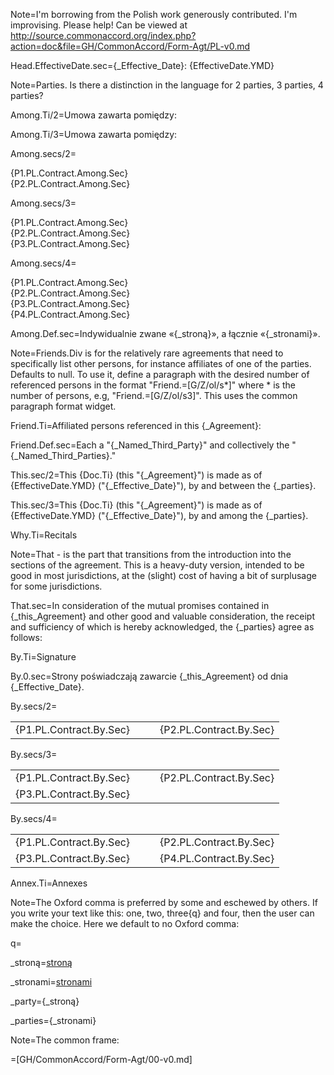 Note=I'm borrowing from the Polish work generously contributed.  I'm improvising.  Please help!  Can be viewed at <a href="http://source.commonaccord.org/index.php?action=doc&file=GH/CommonAccord/Form-Agt/PL-v0.md">http://source.commonaccord.org/index.php?action=doc&file=GH/CommonAccord/Form-Agt/PL-v0.md</a>

Head.EffectiveDate.sec={_Effective_Date}: {EffectiveDate.YMD}

Note=Parties.  Is there a distinction in the language for 2 parties, 3 parties, 4 parties?

Among.Ti/2=Umowa zawarta pomiędzy:

Among.Ti/3=Umowa zawarta pomiędzy:

Among.secs/2=<ul type="none" style="padding-left: 0"><li>{P1.PL.Contract.Among.Sec}</li><li>{P2.PL.Contract.Among.Sec}</li></ul>

Among.secs/3=<ul type="none" style="padding-left: 0"><li>{P1.PL.Contract.Among.Sec}</li><li>{P2.PL.Contract.Among.Sec}</li><li>{P3.PL.Contract.Among.Sec}</li></ul>

Among.secs/4=<ul type="none" style="padding-left: 0"><li>{P1.PL.Contract.Among.Sec}</li><li>{P2.PL.Contract.Among.Sec}</li><li>{P3.PL.Contract.Among.Sec}</li><li>{P4.PL.Contract.Among.Sec}</li></ul>

Among.Def.sec=Indywidualnie zwane «{_stroną}», a łącznie «{_stronami}».

Note=Friends.Div is for the relatively rare agreements that need to specifically list other persons, for instance affiliates of one of the parties.  Defaults to null.  To use it, define a paragraph with the desired number of referenced persons in the format "Friend.=[G/Z/ol/s*]" where * is the number of persons, e.g, "Friend.=[G/Z/ol/s3]".  This uses the common paragraph format widget.

Friend.Ti=Affiliated persons referenced in this {_Agreement}:

Friend.Def.sec=Each a "{_Named_Third_Party}" and collectively the "{_Named_Third_Parties}."

This.sec/2=This {Doc.Ti} (this "{_Agreement}") is made as of {EffectiveDate.YMD} ("{_Effective_Date}"), by and between the {_parties}.

This.sec/3=This {Doc.Ti} (this "{_Agreement}") is made as of {EffectiveDate.YMD} ("{_Effective_Date}"), by and among the {_parties}.

Why.Ti=Recitals

Note=That - is the part that transitions from the introduction into the sections of the agreement.  This is a heavy-duty version, intended to be good in most jurisdictions, at the (slight) cost of having a bit of surplusage for some jurisdictions. 

That.sec=In consideration of the mutual promises contained in {_this_Agreement} and other good and valuable consideration, the receipt and sufficiency of which is hereby acknowledged, the {_parties} agree as follows:

By.Ti=Signature

By.0.sec=Strony poświadczają zawarcie {_this_Agreement} od dnia {_Effective_Date}.

By.secs/2=<table><tr><td valign=top>{P1.PL.Contract.By.Sec}</td><td valign=top>   </td><td valign=top>{P2.PL.Contract.By.Sec}</td></tr></table>

By.secs/3=<table><tr><td valign=top>{P1.PL.Contract.By.Sec}</td><td valign=top>   </td><td valign=top>{P2.PL.Contract.By.Sec}</td></tr><tr><td valign=top>{P3.PL.Contract.By.Sec}</td><td valign=top>   </td><td valign=top></td></tr></table>

By.secs/4=<table><tr><td valign=top>{P1.PL.Contract.By.Sec}</td><td valign=top>   </td><td valign=top>{P2.PL.Contract.By.Sec}</td></tr><tr><td valign=top>{P3.PL.Contract.By.Sec}</td><td valign=top>   </td><td valign=top>{P4.PL.Contract.By.Sec}</td></tr></table>

Annex.Ti=Annexes

Note=The Oxford comma is preferred by some and eschewed by others.  If you write your text like this:  one, two, three{q} and four, then the user can make the choice.  Here we default to no Oxford comma:

q=</i>

_stroną=<a href="" class="definedterm" >stroną</a>

_stronami=<a a href="" class="definedterm">stronami</a>

_party={_stroną}

_parties={_stronami}

Note=The common frame:

=[GH/CommonAccord/Form-Agt/00-v0.md]
